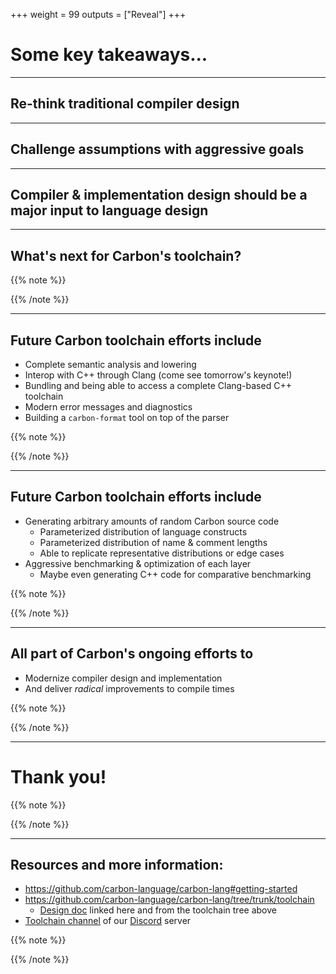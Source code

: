 +++
weight = 99
outputs = ["Reveal"]
+++

# Some key takeaways...

---

## Re-think traditional compiler design

---

## Challenge assumptions with aggressive goals

---

## Compiler & implementation design should be a major input to language design

---

## What's next for Carbon's toolchain?

{{% note %}}

{{% /note %}}

---

## Future Carbon toolchain efforts include

- Complete semantic analysis and lowering
- Interop with C++ through Clang (come see tomorrow's keynote!)
- Bundling and being able to access a complete Clang-based C++ toolchain
- Modern error messages and diagnostics
- Building a `carbon-format` tool on top of the parser

{{% note %}}

{{% /note %}}

---

## Future Carbon toolchain efforts include

- Generating arbitrary amounts of random Carbon source code
  - Parameterized distribution of language constructs
  - Parameterized distribution of name & comment lengths
  - Able to replicate representative distributions or edge cases
- Aggressive benchmarking & optimization of each layer
  - Maybe even generating C++ code for comparative benchmarking

{{% note %}}

{{% /note %}}

---

## All part of Carbon's ongoing efforts to

- Modernize compiler design and implementation
- And deliver _radical_ improvements to compile times

{{% note %}}

{{% /note %}}

---

# Thank you!

{{% note %}}

{{% /note %}}

---

## Resources and more information:

- https://github.com/carbon-language/carbon-lang#getting-started
- https://github.com/carbon-language/carbon-lang/tree/trunk/toolchain
  - [Design doc] linked here and from the toolchain tree above
- [Toolchain channel] of our [Discord] server

[Design doc]: https://docs.google.com/document/d/1RRYMm42osyqhI2LyjrjockYCutQ5dOf8Abu50kTrkX0/edit?resourcekey=0-kHyqOESbOHmzZphUbtLrTw
[Toolchain channel]: https://discord.gg/znvPNhd7
[Discord]: https://discord.gg/NECBAaZ4

{{% note %}}

{{% /note %}}
